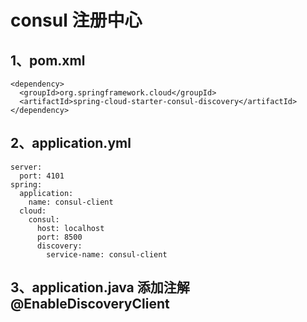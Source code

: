 consul 注册中心
===

1、pom.xml
---
    <dependency>
      <groupId>org.springframework.cloud</groupId>
      <artifactId>spring-cloud-starter-consul-discovery</artifactId>
    </dependency>  

2、application.yml
---
    server:
      port: 4101
    spring:
      application:
        name: consul-client
      cloud:
        consul:
          host: localhost
          port: 8500
          discovery:
            service-name: consul-client

3、application.java 添加注解 @EnableDiscoveryClient
---